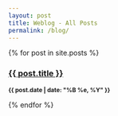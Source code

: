 ```yaml
---
layout: post
title: Weblog - All Posts
permalink: /blog/
---
```


{% for post in site.posts %}	
<h3><a href="{{ post.url }}">{{ post.title }}</a></h3>
<p><small><strong>{{ post.date | date: "%B %e, %Y" }}</strong></small></p>			
{% endfor %}